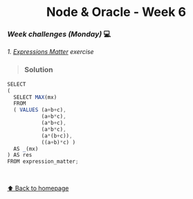 <h1 align="center">Node & Oracle - Week 6</h>
  
### _Week challenges (Monday)_ 💻

_1. [Expressions Matter]() exercise_

> ### Solution

```js
SELECT
(
  SELECT MAX(mx)
  FROM 
  ( VALUES (a+b+c),
           (a+b*c),
           (a*b+c),
           (a*b*c),
           (a*(b+c)),
           ((a+b)*c) )
  AS _(mx)
) AS res
FROM expression_matter;
```

<br>

[⬆ Back to homepage](https://github.com/21atalia/core-code-upskilling-readme/blob/main/README.md)
